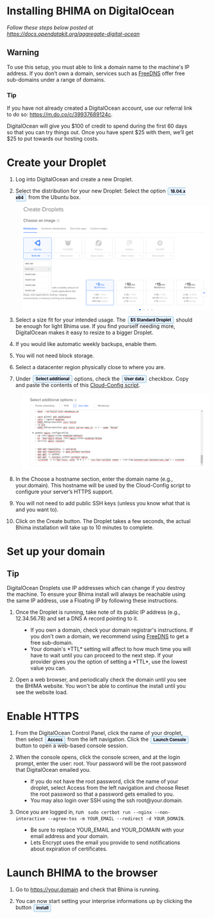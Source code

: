 <style>
    .guilabel {
    border: 1px solid #7fbbe3 !important;
    background: #e7f2fa;
    font-size: 80%;
    font-weight: 700;
    border-radius: 4px;
    padding: 2.4px 6px;
    margin: auto 2px;
    color:#001
    }

    .left40 {
      margin-left:40px
    }
</style>


# Installing BHIMA on DigitalOcean

<i> Follow these steps below posted at https://docs.opendatakit.org/aggregate-digital-ocean</i>

## Warning
<p>
To use this setup, you must able to link a domain name to the machine's IP address. If you don’t own a domain, services such as <a href='https://freedns.afraid.org/'>FreeDNS</a> offer free sub-domains under a range of domains.
</p>

### Tip
If you have not already created a DigitalOcean account, use our referral link to do so: https://m.do.co/c/39937689124c.

DigitalOcean will give you $100 of credit to spend during the first 60 days so that you can try things out. Once you have spent $25 with them, we’ll get $25 to put towards our hosting costs.

# Create your Droplet

1. Log into DigitalOcean and create a new Droplet.

2. Select the distribution for your new Droplet: Select the option <span class='guilabel'>18.04.x x64</span> from the Ubuntu box.

<img src='../../images/install/distribution.png' class="left40">

3. Select a size fit for your intended usage. The <span class='guilabel'>$5 Standard Droplet</span> should be enough for light Bhima use. If you find yourself needing more, DigitalOcean makes it easy to resize to a bigger Droplet.

4. If you would like automatic weekly backups, enable them.

5. You will not need block storage.

6. Select a datacenter region physically close to where you are.

7. Under <span class='guilabel'>Select additional</span> options, check the <span class='guilabel'>User data</span> checkbox. Copy and paste the contents of this <a href='.../../cloud-init.yml'> Cloud-Config script</a>.


<img src='../../images/install/user-data.png' class="left40">

8. In the Choose a hostname section, enter the domain name (e.g., your.domain). This hostname will be used by the Cloud-Config script to configure your server’s HTTPS support.

9. You will not need to add public SSH keys (unless you know what that is and you want to).

10. Click on the Create button. The Droplet takes a few seconds, the actual Bhima installation will take up to 10 minutes to complete.

# Set up your domain
## Tip
<p>
DigitalOcean Droplets use IP addresses which can change if you destroy the machine. To ensure your Bhima install will always be reachable using the same IP address, use a Floating IP by following these instructions.
</p>

1. Once the Droplet is running, take note of its public IP address (e.g., 12.34.56.78) and set a DNS A record pointing to it.
<ul class="left40">
 <li>
   If you own a domain, check your domain registrar's instructions. If you don't own a domain, we recommend using <a href='https://freedns.afraid.org/'>FreeDNS</a>  to get a free sub-domain.
 </li>
 <li>
   Your domain's *TTL* setting will affect to how much time you will have to wait until you can proceed to the next step.
   If your provider gives you the option of setting a *TTL*, use the lowest value you can.
 </li>
</ul>

2. Open a web browser, and periodically check the domain until you see the BHIMA website. You won't be able to continue the install until you see the website load.

# Enable HTTPS
1. From the DigitalOcean Control Panel, click the name of your droplet, then select <span class='guilabel'>Access</span> from the left navigation. Click the <span class='guilabel'>Launch Console</span> button to open a web-based console session.

2. When the console opens, click the console screen, and at the login prompt, enter the user: root. Your password will be the root password that DigitalOcean emailed you.

<ul class="left40">
<li>
If you do not have the root password, click the name of your droplet, select Access from the left navigation and choose Reset the root password so that a password gets emailed to you.
</li>
<li>
 You may also login over SSH using the ssh root@your.domain.
</li>
</ul>

3. Once you are logged in, run ``` sudo certbot run --nginx --non-interactive --agree-tos -m YOUR_EMAIL --redirect -d YOUR_DOMAIN```.

<ul class="left40">
<li>
Be sure to replace YOUR_EMAIL and YOUR_DOMAIN with your email address and your domain.
</li>
<li>
Lets Encrypt uses the email you provide to send notifications about expiration of certificates.
</li>
</ul>

# Launch BHIMA to the browser
1. Go to https://your.domain and check that Bhima is running.

2. You can now start setting your interprise informations up by clicking the button <span class='guilabel'>install</span>
